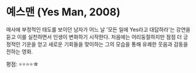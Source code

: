 # 예스맨 (Yes Man, 2008)

매사에 부정적인 태도를 보이던 남자가 어느 날 '모든 일에 Yes라고 대답하라'는 강연을 듣고 이를 실천하면서 인생이 변화하기 시작한다. 처음에는 어리둥절하지만 점점 더 긍정적인 기운을 얻고 새로운 기회들을 맞이하는 그의 모습을 통해 유쾌한 웃음과 감동을 전하는 영화.

평점: ⭐⭐⭐⭐☆